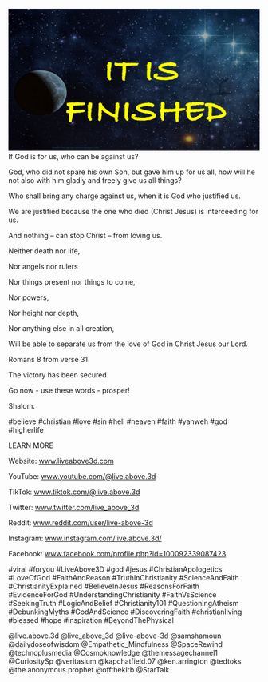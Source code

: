 ![Video cover image](./cover2.jpg)
If God is for us, who can be against us?

God, who did not spare his own Son, but gave him up for us all, how will he not also with him gladly and freely give us all things?

Who shall bring any charge against us, when it is God who justified us.

We are justified because the one who died (Christ Jesus) is interceeding for us.

And nothing – can stop Christ – from loving us.

Neither death nor life, 

Nor angels nor rulers

Nor things present nor things to come, 

Nor powers, 

Nor height nor depth, 

Nor anything else in all creation, 

Will be able to separate us from the love of God in Christ Jesus our Lord.

Romans 8 from verse 31.

The victory has been secured.

Go now - use these words - prosper!

Shalom.

#believe #christian #love #sin #hell #heaven #faith #yahweh #god #higherlife


LEARN MORE

Website: www.liveabove3d.com

YouTube: www.youtube.com/@live.above.3d

TikTok: www.tiktok.com/@live.above.3d

Twitter: www.twitter.com/live_above_3d

Reddit: www.reddit.com/user/live-above-3d

Instagram: www.instagram.com/live.above.3d/

Facebook: www.facebook.com/profile.php?id=100092339087423

#viral #foryou #LiveAbove3D #god #jesus #ChristianApologetics #LoveOfGod #FaithAndReason #TruthInChristianity #ScienceAndFaith #ChristianityExplained #BelieveInJesus #ReasonsForFaith #EvidenceForGod #UnderstandingChristianity #FaithVsScience #SeekingTruth #LogicAndBelief #Christianity101 #QuestioningAtheism #DebunkingMyths #GodAndScience #DiscoveringFaith #christianliving #blessed #hope #inspiration #BeyondThePhysical

@live.above.3d @live_above_3d @live-above-3d @samshamoun @dailydoseofwisdom @Empathetic_Mindfulness @SpaceRewind @technoplusmedia @Cosmoknowledge @themessagechannel1 @CuriositySp @veritasium @kapchatfield.07 @ken.arrington @tedtoks @the.anonymous.prophet @offthekirb @StarTalk
